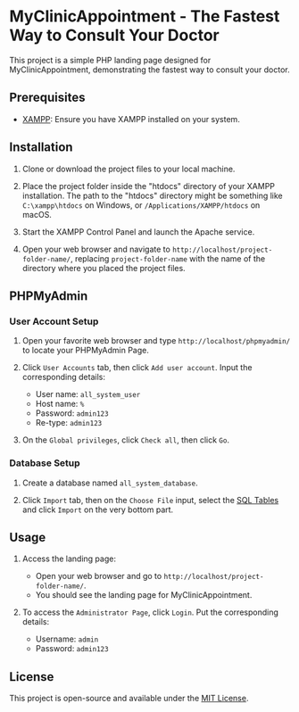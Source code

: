 # MyClinicAppointment - The Fastest Way to Consult Your Doctor

This project is a simple PHP landing page designed for MyClinicAppointment, demonstrating the fastest way to consult your doctor.

## Prerequisites

- [XAMPP](https://www.apachefriends.org/index.html): Ensure you have XAMPP installed on your system.

## Installation

1. Clone or download the project files to your local machine.

2. Place the project folder inside the "htdocs" directory of your XAMPP installation. The path to the "htdocs" directory might be something like `C:\xampp\htdocs` on Windows, or `/Applications/XAMPP/htdocs` on macOS.

3. Start the XAMPP Control Panel and launch the Apache service.

4. Open your web browser and navigate to `http://localhost/project-folder-name/`, replacing `project-folder-name` with the name of the directory where you placed the project files.

## PHPMyAdmin

### User Account Setup

1. Open your favorite web browser and type `http://localhost/phpmyadmin/` to locate your PHPMyAdmin Page. 

2. Click `User Accounts` tab, then click `Add user account`. Input the corresponding details:
   - User name: `all_system_user`
   - Host name: `%`
   - Password: `admin123`
   - Re-type: `admin123`

3. On the `Global privileges`, click `Check all`, then click `Go`.

### Database Setup

1. Create a database named `all_system_database`.

2. Click `Import` tab, then on the `Choose File` input, select the [SQL Tables](all_system_database) and click `Import` on the very bottom part.

## Usage

1. Access the landing page:
   - Open your web browser and go to `http://localhost/project-folder-name/`.
   - You should see the landing page for MyClinicAppointment.

2. To access the `Administrator Page`, click `Login`. Put the corresponding details:
   - Username: `admin`
   - Password: `admin123`

## License

This project is open-source and available under the [MIT License](LICENSE).